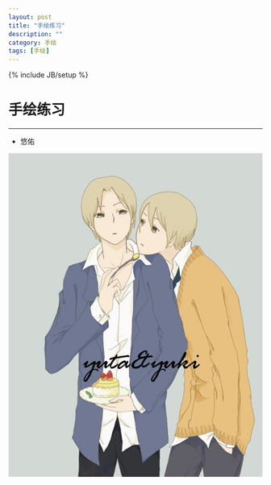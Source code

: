 ```yaml
---
layout: post
title: "手绘练习"
description: ""
category: 手绘
tags: [手绘]
---
```

{% include JB/setup %}

# 手绘练习
---

* 悠佑

![Alt text](/image/20120513/youyou.jpg)

<!--break-->






